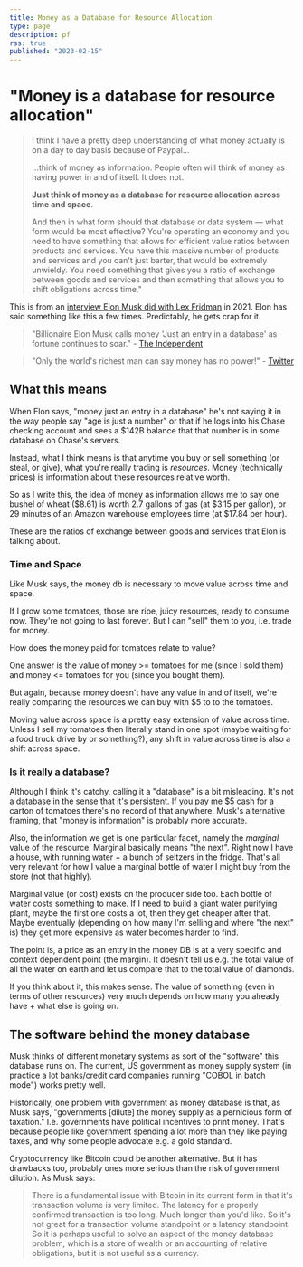 ```yaml
---
title: Money as a Database for Resource Allocation
type: page
description: pf
rss: true
published: "2023-02-15"
---
```


# "Money is a database for resource allocation"

> I think I have a pretty deep understanding of what money actually is on a day
> to day basis because of Paypal...
>
>...think of money as information. People often will think of money as having
power in and of itself. It does not.
> 
> **Just think of money as a database for resource allocation across time and
> space**.
>
> And then in what form should that database or data system — what form would
> be most effective? You're operating an economy and you need to have something
> that allows for efficient value ratios between products and services. You
> have this massive number of products and services and you can't just barter,
> that would be extremely unwieldy. You need something that gives you a ratio
> of exchange between goods and services and then something that allows you to
> shift obligations across time."

This is from an [interview Elon Musk did with Lex Fridman](https://www.youtube.com/watch?v=DxREm3s1scA) in 2021. Elon has said
something like this a few times. Predictably, he gets crap for it.

> "Billionaire Elon Musk calls money 'Just an entry in a database' as fortune
  continues to soar." - [The Independent](https://www.independent.co.uk/space/musk-tesla-founder-spacex-money-b1768311.html)

> "Only the world's richest man can say money has no power!" - [Twitter](https://www.hindustantimes.com/world-news/elon-musk-s-money-doesn-t-have-power-video-goes-viral-watch-101658635350679.html)

## What this means
When Elon says, "money just an entry in a database" he's not saying it in the
way people say "age is just a number" or that if he logs into his Chase
checking account and sees a $142B balance that that number is in some database
on Chase's servers.

Instead, what I think means is that anytime you buy or sell something (or
steal, or give), what you're really trading is *resources*. Money (technically
prices) is information about these resources relative worth.

So as I write this, the idea of money as information allows me to say one
bushel of wheat ($8.61) is worth 2.7 gallons of gas (at $3.15 per gallon), or
29 minutes of an Amazon warehouse employees time (at $17.84 per hour).

These are the ratios of exchange between goods and services that Elon is talking
about.

### Time and Space
Like Musk says, the money db is necessary to move value across time and space.

If I grow some tomatoes, those are ripe, juicy resources, ready to consume now.
They're not going to last forever. But I can "sell" them to you, i.e. trade for
money. 

How does the money paid for tomatoes relate to value?

One answer is the value of money >= tomatoes for me (since I sold them) and
money <= tomatoes for you (since you bought them).

But again, because money doesn't have any value in and of itself, we're really
comparing the resources we can buy with $5 to to the tomatoes.

Moving value across space is a pretty easy extension of value across time.
Unless I sell my tomatoes then literally stand in one spot (maybe waiting for
a food truck drive by or something?), any shift in value across time is also a
shift across space.

### Is it really a database?
Although I think it's catchy, calling it a "database" is a bit misleading. It's
not a database in the sense that it's persistent. If you pay me $5 cash for a
carton of tomatoes there's no record of that anywhere. Musk's alternative
framing, that "money is information" is probably more accurate.

Also, the information we get is one particular facet, namely the *marginal*
value of the resource. Marginal basically means "the next". Right now I have a
house, with running water + a bunch of seltzers in the fridge. That's all very
relevant for how I value a marginal bottle of water I might buy from the store
(not that highly).

Marginal value (or cost) exists on the producer side too. Each bottle of water
costs something to make. If I need to build a giant water purifying plant,
maybe the first one costs a lot, then they get cheaper after that. Maybe
eventually (depending on how many I'm selling and where "the next" is) they get
more expensive as water becomes harder to find.

The point is, a price as an entry in the money DB is at a very specific and
context dependent point (the margin). It doesn't tell us e.g. the total value
of all the water on earth and let us compare that to the total value of
diamonds.

If you think about it, this makes sense. The value of something (even in terms
of other resources) very much depends on how many you already have + what else
is going on.

## The software behind the money database
Musk thinks of different monetary systems as sort of the "software" this
database runs on. The current, US government as money supply system (in
practice a lot banks/credit card companies running "COBOL in batch mode") works
pretty well.

Historically, one problem with government as money database is that, as Musk
says, "governments [dilute] the money supply as a pernicious form of taxation."
I.e. governments have political incentives to print money. That's because
people like government spending a lot more than they like paying taxes, and why
some people advocate e.g. a gold standard.

Cryptocurrency like Bitcoin could be another alternative. But it has drawbacks
too, probably ones more serious than the risk of government dilution. As Musk
says:

> There is a fundamental issue with Bitcoin in its current form in that it's
> transaction volume is very limited. The latency for a properly confirmed
> transaction is too long. Much longer than you'd like. So it's not great for a
> transaction volume standpoint or a latency standpoint. So it is perhaps
> useful to solve an aspect of the money database problem, which is a store of
> wealth or an accounting of relative obligations, but it is not useful as a
> currency.

<comments/>
